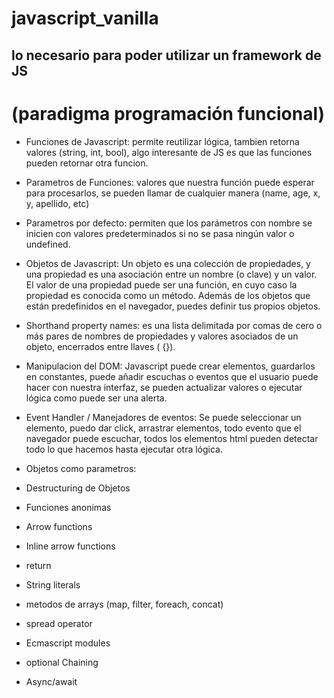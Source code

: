 # javascript_vanilla
## lo necesario para poder utilizar un framework de JS
# (paradigma programación funcional)

- Funciones de Javascript: permite reutilizar lógica, tambien retorna
valores (string, int, bool), algo interesante de JS es que las funciones pueden retornar
otra funcion.

- Parametros de Funciones: valores que nuestra función puede esperar para procesarlos, se pueden llamar 
de cualquier manera (name, age, x, y, apellido, etc)


- Parametros por defecto: permiten que los parámetros con nombre se inicien con valores predeterminados si no se pasa ningún valor o undefined.


- Objetos de Javascript: Un objeto es una colección de propiedades, y una propiedad es una asociación entre un nombre (o clave) y un valor. El valor de una propiedad puede ser una función, en cuyo caso la propiedad es conocida como un método. Además de los objetos que están predefinidos en el navegador, puedes definir tus propios objetos.


- Shorthand property names: es una lista delimitada por comas de cero o más pares de nombres de propiedades y valores asociados de un objeto, encerrados entre llaves ( {}).


- Manipulacion del DOM: Javascript puede crear elementos, guardarlos en constantes, puede añadir escuchas o eventos que el usuario puede hacer con nuestra interfaz, se pueden actualizar valores o ejecutar lógica como puede ser una alerta.

- Event Handler / Manejadores de eventos: Se puede seleccionar un elemento, puedo dar click, arrastrar 
elementos, todo evento que el navegador puede escuchar, todos los elementos html pueden detectar todo lo
que hacemos hasta ejecutar otra lógica.


- Objetos como parametros: 


- Destructuring de Objetos
- Funciones anonimas
- Arrow functions
- Inline arrow functions
- return
- String literals
- metodos de arrays (map, filter, foreach, concat)
- spread operator
- Ecmascript modules
- optional Chaining
- Async/await
